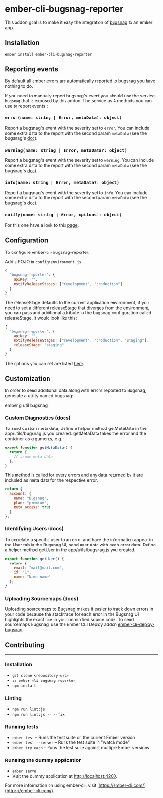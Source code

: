 # ember-cli-bugsnag-reporter

This addon goal is to make it easy the integration of [bugsnag](https://www.bugsnag.com) to an ember app.

## Installation

```shell
ember install ember-cli-bugsnag-reporter
```

## Reporting events

By default all ember errors are automatically reported to bugsnag you have nothing to do.

If you need to manually report bugsnag's event you should use the service `bugsnag` that is exposed by this addon.
The service as 4 methods you can use to report events :

### `error(name: string | Error, metaData?: object)`

Report a bugsnag's event with the severity set to `error`. You can include some extra data to the report with the second param `metaData` (see the bugsnag's [doc](https://docs.bugsnag.com/platforms/javascript/ember/#custom-diagnostics)).

### `warning(name: string | Error, metaData?: object)`

Report a bugsnag's event with the severity set to `warning`. You can include some extra data to the report with the second param `metaData` (see the bugsnag's [doc](https://docs.bugsnag.com/platforms/javascript/ember/#custom-diagnostics)).

### `info(name: string | Error, metaData?: object)`

Report a bugsnag's event with the severity set to `info`. You can include some extra data to the report with the second param `metaData` (see the bugsnag's [doc](https://docs.bugsnag.com/platforms/javascript/ember/#custom-diagnostics)).

### `notify(name: string | Error, options?: object)`

For this one have a look to this [page](https://docs.bugsnag.com/platforms/javascript/ember/reporting-handled-errors/).

## Configuration

To configure ember-cli-bugsnag-reporter:

Add a POJO in `config/environment.js`

```javascript
{
  "bugsnag-reporter": {
    apiKey: "",
    notifyReleaseStages: ["development", "production"]
  }
}
```

The releaseStage defaults to the current application environment, if you need to set a different releaseStage that diverges from the environment, you can pass and additional attribute to the bugsnag configuration called releaseStage. It would look like this:

```javascript
{
  "bugsnag-reporter": {
    apiKey: "",
    notifyReleaseStages: ["development", "production", "staging"],
    releaseStage: "staging"
  }
}
```

The options you can set are listed [here](https://docs.bugsnag.com/platforms/javascript/configuration-options/).

## Customization

In order to send additional data along with errors reported to Bugsnag, generate a utility named bugsnag:

ember g util bugsnag

### Custom Diagnostics (docs)

To send custom meta data, define a helper method getMetaData in the app/utils/bugsnag.js you created. getMetaData takes the error and the container as arguments, e.g.:

```javascript
export function getMetaData() {
  return {
    // …some meta data
  };
}
```

This method is called for every errors and any data returned by it are included as meta data for the respective error.

```javascript
return {
  account: {
    name: "Bugsnag",
    plan: "premium",
    beta_access: true
  }
};
```

### Identifying Users (docs)

To correlate a specific user to an error and have the information appear in the User tab in the Bugsnag UI, send user data with each error data. Define a helper method getUser in the app/utils/bugsnag.js you created.

```javascript
export function getUser() {
  return {
    email: "mail@mail.com",
    id: "1",
    name: "Name name"
  };
}
```

### Uploading Sourcemaps (docs)

Uploading sourcemaps to Bugsnag makes it easier to track down errors in your code because the stacktrace for each error in the Bugsnag UI highlights the exact line in your unminified source code. To send sourcemaps Bugsnag, use the Ember CLI Deploy addon [ember-cli-deploy-bugsnag](https://github.com/binhums/ember-cli-bugsnag).

## Contributing

------------------------------------------------------------------------------

### Installation

* `git clone <repository-url>`
* `cd ember-cli-bugsnag-reporter`
* `npm install`

### Linting

* `npm run lint:js`
* `npm run lint:js -- --fix`

### Running tests

* `ember test` – Runs the test suite on the current Ember version
* `ember test --server` – Runs the test suite in "watch mode"
* `ember try:each` – Runs the test suite against multiple Ember versions

### Running the dummy application

* `ember serve`
* Visit the dummy application at [http://localhost:4200](http://localhost:4200).

For more information on using ember-cli, visit [https://ember-cli.com/](https://ember-cli.com/).
